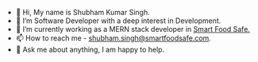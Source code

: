 - 👋 Hi, My name is Shubham Kumar Singh.
- 👀 I’m Software Developer with a deep interest in Development.
- 🌱 I’m currently working as a MERN stack developer in <a href="https://smartfoodsafe.com/">Smart Food Safe.</a>
- 📫 How to reach me - shubham.singh@smartfoodsafe.com.
- 💬 Ask me about anything, I am happy to help.


